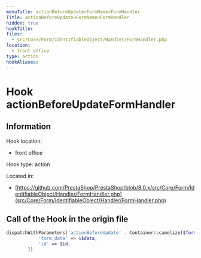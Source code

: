 ```yaml
---
menuTitle: actionBeforeUpdate<FormName>FormHandler
Title: actionBeforeUpdate<FormName>FormHandler
hidden: true
hookTitle: 
files:
  - src/Core/Form/IdentifiableObject/Handler/FormHandler.php
location:
  - front office
type: action
hookAliases:
---
```


# Hook actionBeforeUpdate<FormName>FormHandler

## Information

Hook location:
  - front office

Hook type: action

Located in: 
  - [https://github.com/PrestaShop/PrestaShop/blob/8.0.x/src/Core/Form/IdentifiableObject/Handler/FormHandler.php](src/Core/Form/IdentifiableObject/Handler/FormHandler.php)

## Call of the Hook in the origin file

```php
dispatchWithParameters('actionBeforeUpdate' . Container::camelize($form->getName()) . 'FormHandler', [
            'form_data' => &$data,
            'id' => $id,
        ])
```